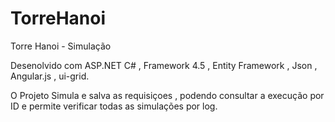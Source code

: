 # TorreHanoi
Torre Hanoi - Simulação

Desenolvido com ASP.NET C# , Framework 4.5 , Entity Framework , Json , Angular.js , ui-grid.

O Projeto Simula e salva as requisiçoes , podendo consultar a execução por ID e permite verificar todas as simulações por log.




